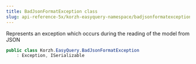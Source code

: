 ```yaml
---
title: BadJsonFormatException class
slug: api-reference-5x/korzh-easyquery-namespace/badjsonformatexception-class
---
```


Represents an exception which occurs during the reading of the model from JSON
```csharp
public class Korzh.EasyQuery.BadJsonFormatException
    : Exception, ISerializable

```